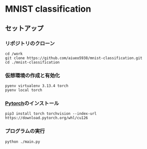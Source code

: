 # MNIST classification

## セットアップ

### リポジトリのクローン
```
cd /work
git clone https://github.com/aiueo5938/mnist-classification.git
cd ./mnist-classification
```
### 仮想環境の作成と有効化
```
pyenv virtualenv 3.13.4 torch
pyenv local torch
```
### [Pytorch](https://pytorch.org/get-started/locally/)のインストール
```
pip3 install torch torchvision --index-url https://download.pytorch.org/whl/cu126
```
### プログラムの実行
```
python ./main.py
```